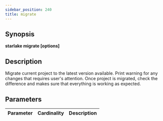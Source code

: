 ```yaml
---
sidebar_position: 240
title: migrate
---
```



## Synopsis

**starlake migrate [options]**

## Description

Migrate current project to the latest version available.
Print warning for any changes that requires user's attention.
Once project is migrated, check the difference and makes sure that everything is working as expected.


## Parameters

Parameter|Cardinality|Description
---|---|---

